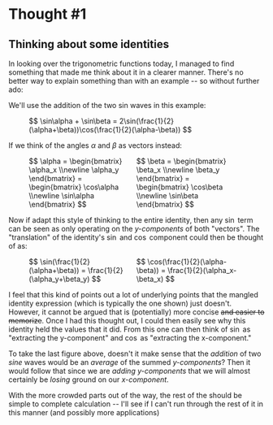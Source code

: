 # Thought #1
## Thinking about some identities

In looking over the trigonometric functions today, I managed to find something that made me think about it in a clearer manner. There's no better way to explain something than with an example -- so without further ado:

We'll use the addition of the two sin waves in this example:

<figure>
$$
    \sin\alpha + \sin\beta = 2\sin(\frac{1}{2}(\alpha+\beta))\cos(\frac{1}{2}(\alpha-\beta))
$$
</figure>

If we think of the angles $\alpha$ and $\beta$ as vectors instead:

<figure>
<div style="width:49%;display:inline-block;">
$$
    \alpha = 
    \begin{bmatrix}
        \alpha_x \\newline
        \alpha_y
    \end{bmatrix} =
    \begin{bmatrix}
        \cos\alpha \\newline
        \sin\alpha
    \end{bmatrix}
$$
</div>
<div style="width:49%;display:inline-block;">
$$
    \beta = 
    \begin{bmatrix}
        \beta_x \\newline
        \beta_y
    \end{bmatrix} =
    \begin{bmatrix}
        \cos\beta \\newline
        \sin\beta
    \end{bmatrix}
$$
</div>
</figure>

Now if adapt this style of thinking to the entire identity, then any $\sin$ term can be seen as only operating on the *y-components* of both "vectors". The "translation" of the identity's $\sin$ and $\cos$ component could then be thought of as:

<figure>
    <div style="width:49%;display:inline-block;">
    $$ \sin(\frac{1}{2}(\alpha+\beta)) = \frac{1}{2}(\alpha_y+\beta_y) $$
    </div>
    <div style="width:49%;display:inline-block;">
    $$ \cos(\frac{1}{2}(\alpha-\beta)) = \frac{1}{2}(\alpha_x-\beta_x) $$
    </div>
</figure>

I feel that this kind of points out a lot of underlying points that the mangled identity expression (which is typically the one shown) just doesn't. However, it cannot be argued that is (potentially) more concise ~~and easier to memorize~~. Once I had this thought out, I could then easily see why this identity held the values that it did. From this one can then think of $\sin$ as "extracting the y-component" and $\cos$ as "extracting the x-component."

To take the last figure above, doesn't it make sense that the *addition* of two *sine* waves would be an *average* of the summed *y-components*? Then it would follow that since we are *adding y-components* that we will almost certainly be *losing* ground on our *x-component*.

With the more crowded parts out of the way, the rest of the should be simple to complete calculation -- I'll see if I can't run through the rest of it in this manner (and possibly more applications)


[1]: http://en.wikipedia.org/wiki/Beat_%28acoustics%29#Mathematics_and_physics_of_beat_tones

